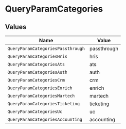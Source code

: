 # QueryParamCategories


## Values

| Name                              | Value                             |
| --------------------------------- | --------------------------------- |
| `QueryParamCategoriesPassthrough` | passthrough                       |
| `QueryParamCategoriesHris`        | hris                              |
| `QueryParamCategoriesAts`         | ats                               |
| `QueryParamCategoriesAuth`        | auth                              |
| `QueryParamCategoriesCrm`         | crm                               |
| `QueryParamCategoriesEnrich`      | enrich                            |
| `QueryParamCategoriesMartech`     | martech                           |
| `QueryParamCategoriesTicketing`   | ticketing                         |
| `QueryParamCategoriesUc`          | uc                                |
| `QueryParamCategoriesAccounting`  | accounting                        |